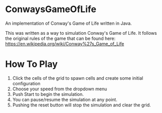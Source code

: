 # ConwaysGameOfLife
An implementation of Conway's Game of Life written in Java.

This was written as a way to simulation Conway's Game of Life. It follows the original rules of the game that can be found here: https://en.wikipedia.org/wiki/Conway%27s_Game_of_Life

# How To Play
1. Click the cells of the grid to spawn cells and create some initial configuration
2. Choose your speed from the dropdown menu
3. Push Start to begin the simulation.
4. You can pause/resume the simulation at any point.
5. Pushing the reset button will stop the simulation and clear the grid.
